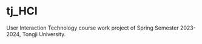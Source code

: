 # tj_HCI
User Interaction Technology course work project of Spring Semester 2023-2024, Tongji University.
